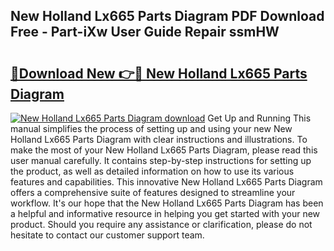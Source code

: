 ## New Holland Lx665 Parts Diagram PDF Download Free - Part-iXw User Guide Repair ssmHW

# <h2><a href="http://dfszyqg.blite.top/?on=New+Holland+Lx665+Parts+Diagram">🔗Download New 👉🔴 New Holland Lx665 Parts Diagram</a></h2>

[![New Holland Lx665 Parts Diagram download](https://i.imgur.com/lujVjoI.png)](http://dfszyqg.blite.top/?on=New+Holland+Lx665+Parts+Diagram)
Get Up and Running This manual simplifies the process of setting up and using your new New Holland Lx665 Parts Diagram with clear instructions and illustrations. To make the most of your New Holland Lx665 Parts Diagram, please read this user manual carefully. It contains step-by-step instructions for setting up the product, as well as detailed information on how to use its various features and capabilities. This innovative New Holland Lx665 Parts Diagram offers a comprehensive suite of features designed to streamline your workflow. It's our hope that the New Holland Lx665 Parts Diagram has been a helpful and informative resource in helping you get started with your new product. Should you require any assistance or clarification, please do not hesitate to contact our customer support team.
